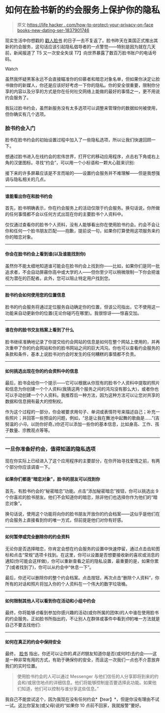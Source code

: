 # 如何在脸书新的约会服务上保护你的隐私

> 原文:[https://life hacker . com/how-to-protect-your-privacy-on-face books-new-dating-ser-1837901746](https://lifehacker.com/how-to-protect-your-privacy-on-facebooks-new-dating-ser-1837901746)

现实生活中你想戳的 [戳人脸书](https://www.facebook.com/pokes) 的日子一去不复返了。脸书昨天在美国正式推出其新的约会服务，这句话应该引起隐私倡导者的一点警觉——特别是因为就在几天前，新闻报道了 T5 又一次安全失误 T7】向世界暴露了数百万脸书账户的电话号码。

Watch

虽然我怀疑黑客永远不会直接瞄准你的仰慕者和暗恋对象名单，但如果你决定让脸书做你的新媒人，你还是应该好好考虑一下你的隐私。你的安全很重要，限制你分享的内容以及分享的方式是你在任何社交网络上能做的最好的事情之一，更不用说约会服务了。

我玩过脸书约会，虽然新服务没有太多选项可以调整来管理你的数据如何被使用，但你确实有几个选项。

### 脸书约会入门

脸书在脸书约会的初始设置过程中加入了一些隐私选项，所以让我们快速回顾一下。

想通过脸书进入在线约会的宏伟世界，打开它的移动应用程序，点击右下角或右上角的汉堡图标。寻找“约会”，可以用一个小标语和一颗大心脏来识别:

接下来的许多屏幕应该是不言而喻的——设置约会服务并不难理解——但是我想强调与隐私相关的几点。

* * *

#### 谁能看出你在和脸书约会

首先，脸书明确表示，你在约会服务上的活动仅限于约会服务。换句话说，你所做的任何事情都不会以任何方式出现在你的主要脸书个人资料中。

仅仅通过查看你的脸书个人资料，没有人能够看出你在使用脸书约会。约会不会让你和任何一个脸书朋友匹配——抱歉，提前说一句，如果你打算使用这项服务来约你的暗恋对象。

* * *

#### 你会在脸书约会上看到谁(以及谁能找到你)

虽然你不能太细地知道谁可能会在脸书约会上找到你——比如，如果你们是同一批追求者，不会自动屏蔽你高中或大学的人——但你至少可以稍微限制一下你会把谁视为潜在的匹配者。此外，您可以阻止特定用户找到您。

* * *

#### 脸书约会如何使用您的位置信息

脸书的约会服务将通过定位服务自动确定你的位置，但该公司指出，它不使用这一功能来自动更新你的位置(无论你碰巧在哪里)。我很惊讶——惊喜交加。

* * *

#### 谁在你的脸书交友档案上看到了什么

脸书继续准确地记录了你提交给约会网站的信息是如何在整个网站上使用的，并再次重申了你的约会网站和你的脸书网站之间的巨大鸿沟。你也可以查看约会服务的条款和条件，基本上说脸书对约会时发生的任何糟糕的事情都不负责。

* * *

#### 如何挑选出现在你的约会资料中的信息

最后，脸书会给你一个提示——它可以根据从你现有的脸书个人资料中提取的照片和信息为你创建一个个人资料(我猜这两个服务之间的鸿沟没有那么大)，或者你也可以手动创建一个个人资料。我推荐后一种方法，因为这种方法可以让您对共享的数据和信息拥有最大的控制权。

作为这个过程的一部分，你会被要求用句子、单词或表情符号来描述自己；补充一些照片；并回答一些预设的问题，例如，“总是让我在舞池中起舞的歌曲是……”(吉努温的*小马*，以防你好奇。)你还可以添加一些你的基本信息，比如身高、工作、孩子数量、宗教观点等等。

* * *

### 一旦你准备好约会，值得知道的隐私选项

现在你实际上已经进入了这个应用程序的主要部分，在你开始寻找爱情之前，有两个部分你应该调查一下。

#### 如果你们都是“暗恋对象”，脸书的朋友可以找到你

首先，有脸书约会的“秘密暗恋”功能。点击“添加秘密暗恋”按钮，你可以挑选出 9 个你喜欢的脸书朋友。他们不会知道你的暗恋，除非他们也选择你作为他们的“暗恋对象”。

换句话说，使用这个功能将向你的脸书朋友开放你的约会档案——这似乎是他们在约会服务上直接看到你的唯一方式，但前提是他们对你有好感。

* * *

#### 如何暂停或完全删除你的约会资料

无论你是否选择暗恋，你肯定会想在约会服务的设置中快速停留，通过点击齿轮图标和点击“常规”选项卡找到。在这里，你可以设置是否想要接收新的喜欢或消息的通知(你可能会这样做)，你可以重新查看之前的隐私设置，最重要的是，如果你累了(或者找到了)，你可以从约会中“休息一下”。

最后，你还可以删除你的整个约会档案。点击按钮，再次点击“删除个人资料”，你所有的对话和照片将加入你的个人资料在一个伟大的数字垃圾桶。

* * *

#### 如何限制其他人可以看到你在活动和小组中约会

最终，你将能够*也*看到参加你感兴趣的活动(或你所属的团体)的人中谁在使用脸书的约会服务。正如脸书所指出的，不让别人在群体或事件中看到*你*的唯一方法就是自己不要去找他们:

* * *

#### 如何在真正的约会中保持安全

最终， [脸书](https://newsroom.fb.com/news/2019/09/facebook-dating/) 指出，你还可以让你的*真正的*朋友知道你是否(或何时)去约会——这是一种非常有用的方式，有助于确保你的安全，而且这一次我们一点也不介意放弃我们的实时位置。

> 使用脸书约会的人可以通过 Messenger 与他们信任的人分享即将到来的约会和/或居住地点的详细信息。他们将能够控制是否要选择此功能。如果他们知道，他们可以控制与谁分享这些信息。”

我自己不能尝试这个，因为我现在没有任何约会*【tear】*，但是你没有理由不试一试。这比你室友(或父母)说的“如果你 10 点前不回家，我就报警”要好。